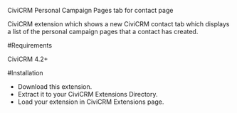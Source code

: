 
CiviCRM Personal Campaign Pages tab for contact page

CiviCRM extension which shows a new CiviCRM contact tab which displays a list of the personal campaign pages that a contact
has created.


#Requirements

CiviCRM 4.2+

#Installation

* Download this extension.
* Extract it to your CiviCRM Extensions Directory.
* Load your extension in CiviCRM Extensions page.


 


